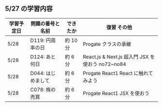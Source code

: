 ## 5/27 の学習内容

| 学習予定日 | 問題の番号と名前   | できたか | 復習 その他                                      |
| ---------- | ------------------ | -------- | ------------------------------------------------ |
| 5/28       | D119: 円周率の日   | 約 10 分 | Progate クラスの承継                             |
| 5/28       | D124: あと何日     | 約 6 分  | React.js & Next.js 超入門 JSX を使おう no72~no84 |
| 5/28       | D044: はじめまして | 約 6 分  | Progate React1 React に触れてみよう              |
| 5/28       | C078: 株の売買     | 約 6 分  | Progate React1 JSX を使おう                      |
